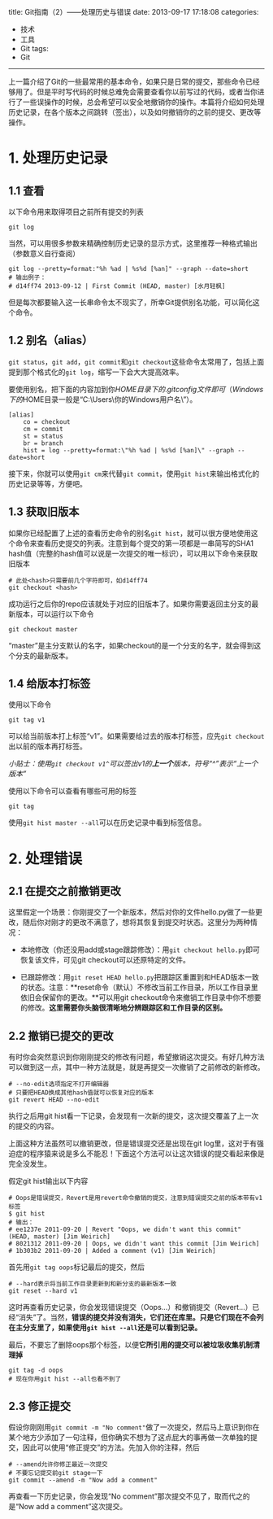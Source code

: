 title: Git指南（2）——处理历史与错误
date: 2013-09-17 17:18:08
categories:
- 技术
- 工具
- Git
tags:
- Git
---
上一篇介绍了Git的一些最常用的基本命令，如果只是日常的提交，那些命令已经够用了。但是平时写代码的时候总难免会需要查看你以前写过的代码，或者当你进行了一些误操作的时候，总会希望可以安全地撤销你的操作。本篇将介绍如何处理历史记录，在各个版本之间跳转（签出），以及如何撤销你的之前的提交、更改等操作。

<!-- more -->
# 1. 处理历史记录
## 1.1 查看
以下命令用来取得项目之前所有提交的列表

    git log

当然，可以用很多参数来精确控制历史记录的显示方式，这里推荐一种格式输出（参数意义自行查阅）

    git log --pretty=format:"%h %ad | %s%d [%an]" --graph --date=short
    # 输出例子：
    # d14ff74 2013-09-12 | First Commit (HEAD, master) [水月轻枫]

但是每次都要输入这一长串命令太不现实了，所幸Git提供别名功能，可以简化这个命令。

## 1.2 别名（alias）
`git status`，`git add`，`git commit`和`git checkout`这些命令太常用了，包括上面提到那个格式化的`git log`，缩写一下会大大提高效率。

要使用别名，把下面的内容加到你$HOME目录下的.gitconfig文件即可（Windows下的$HOME目录一般是“C:\Users\你的Windows用户名\”）。

    [alias]
        co = checkout
        cm = commit
        st = status
        br = branch
        hist = log --pretty=format:\"%h %ad | %s%d [%an]\" --graph --date=short

接下来，你就可以使用`git cm`来代替`git commit`，使用`git hist`来输出格式化的历史记录等等，方便吧。

## 1.3 获取旧版本
如果你已经配置了上述的查看历史命令的别名`git hist`，就可以很方便地使用这个命令来查看历史提交的列表。注意到每个提交的第一项都是一串简写的SHA1 hash值（完整的hash值可以说是一次提交的唯一标识），可以用以下命令来获取旧版本

    # 此处<hash>只需要前几个字符即可，如d14ff74
    git checkout <hash>

成功运行之后你的repo应该就处于对应的旧版本了。如果你需要返回主分支的最新版本，可以运行以下命令

    git checkout master

“master”是主分支默认的名字，如果checkout的是一个分支的名字，就会得到这个分支的最新版本。

## 1.4 给版本打标签
使用以下命令

    git tag v1

可以给当前版本打上标签“v1”。如果需要给过去的版本打标签，应先`git checkout`出以前的版本再打标签。

_小贴士：使用`git checkout v1^`可以签出v1的**上一个**版本，符号“^”表示“上一个版本”_

使用以下命令可以查看有哪些可用的标签

    git tag

使用`git hist master --all`可以在历史记录中看到标签信息。

# 2. 处理错误
## 2.1 在提交之前撤销更改
这里假定一个场景：你刚提交了一个新版本，然后对你的文件hello.py做了一些更改，随后你对刚才的更改不满意了，想将其恢复到提交时状态。这里分为两种情况：

* 本地修改（你还没用add或stage跟踪修改）：用`git checkout hello.py`即可恢复该文件，可见git checkout可以还原特定的文件。

* 已跟踪修改：用`git reset HEAD hello.py`把跟踪区重置到和HEAD版本一致的状态。注意：**reset命令（默认）不修改当前工作目录，所以工作目录里依旧会保留你的更改。**可以用git checkout命令来撤销工作目录中你不想要的修改。**这里需要你头脑很清晰地分辨跟踪区和工作目录的区别。**

## 2.2 撤销已提交的更改
有时你会突然意识到你刚刚提交的修改有问题，希望撤销这次提交。有好几种方法可以做到这一点，其中一种方法就是，就是再提交一次撤销了之前修改的新修改。

    # --no-edit选项指定不打开编辑器
    # 只要把HEAD换成其他hash值就可以恢复对应的版本
    git revert HEAD --no-edit

执行之后用git hist看一下记录，会发现有一次新的提交，这次提交覆盖了上一次的提交的内容。

上面这种方法虽然可以撤销更改，但是错误提交还是出现在git log里，这对于有强迫症的程序猿来说是多么不能忍！下面这个方法可以让这次错误的提交看起来像是完全没发生。

假定git hist输出以下内容

    # Oops是错误提交，Revert是用revert命令撤销的提交，注意到错误提交之前的版本带有v1标签
    $ git hist
    # 输出：
    # ee1237e 2011-09-20 | Revert "Oops, we didn't want this commit" (HEAD, master) [Jim Weirich]
    # 8021312 2011-09-20 | Oops, we didn't want this commit [Jim Weirich]
    # 1b303b2 2011-09-20 | Added a comment (v1) [Jim Weirich]

首先用`git tag oops`标记最后的提交，然后

    # --hard表示将当前工作目录更新到和新分支的最新版本一致
    git reset --hard v1

这时再查看历史记录，你会发现错误提交（Oops...）和撤销提交（Revert...）已经“消失”了。当然，**错误的提交并没有消失，它们还在库里。只是它们现在不会列在主分支里了，如果使用`git hist --all`还是可以看到记录。**

最后，不要忘了删除oops那个标签，以便**它所引用的提交可以被垃圾收集机制清理掉**

    git tag -d oops
    # 现在你用git hist --all也看不到了

## 2.3 修正提交
假设你刚刚用`git commit -m "No comment"`做了一次提交，然后马上意识到你在某个地方少添加了一句注释，但你确实不想为了这点屁大的事再做一次单独的提交，因此可以使用“修正提交”的方法。先加入你的注释，然后

    # --amend允许你修正最近一次提交
    # 不要忘记提交前git stage一下
    git commit --amend -m "Now add a comment"

再查看一下历史记录，你会发现“No comment”那次提交不见了，取而代之的是“Now add a comment”这次提交。